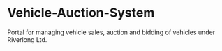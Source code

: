 # Vehicle-Auction-System
Portal for managing vehicle sales, auction and bidding of vehicles under Riverlong Ltd.
